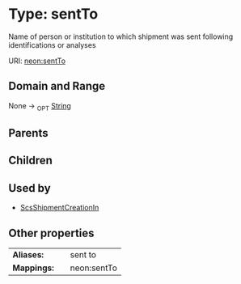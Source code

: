 
# Type: sentTo


Name of person or institution to which shipment was sent following identifications or analyses

URI: [neon:sentTo](https://data.neonscience.org/sentTo)


## Domain and Range

None ->  <sub>OPT</sub> [String](types/String.md)

## Parents


## Children


## Used by

 * [ScsShipmentCreationIn](ScsShipmentCreationIn.md)

## Other properties

|  |  |  |
| --- | --- | --- |
| **Aliases:** | | sent to |
| **Mappings:** | | neon:sentTo |

